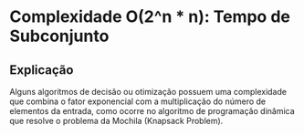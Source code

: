 
# Complexidade O(2^n * n): Tempo de Subconjunto

## Explicação

Alguns algoritmos de decisão ou otimização possuem uma complexidade que combina o fator exponencial com a multiplicação do número de elementos da entrada, como ocorre no algoritmo de programação dinâmica que resolve o problema da Mochila (Knapsack Problem).
